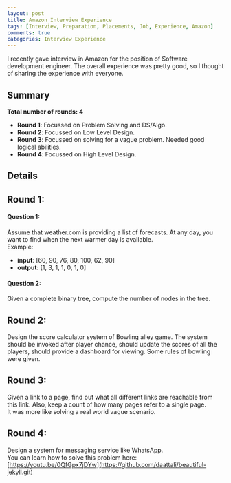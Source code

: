 ```yaml
---
layout: post
title: Amazon Interview Experience
tags: [Interview, Preparation, Placements, Job, Experience, Amazon]
comments: true
categories: Interview Experience
---
```


I recently gave interview in Amazon for the position of Software development engineer. The overall experience was pretty good, so I thought of sharing the experience with everyone.  

## Summary
**Total number of rounds: 4**
* **Round 1**: Focussed on Problem Solving and DS/Algo.
* **Round 2**: Focussed on Low Level Design.
* **Round 3**: Focussed on solving for a vague problem. Needed good logical abilities.
* **Round 4**: Focussed on High Level Design.

## Details
## Round 1:

#### Question 1:
Assume that weather.com is providing a list of forecasts. At any day, you want to find when the next warmer day is available.  
Example: 
* **input**: [60, 90, 76, 80, 100, 62, 90]
* **output**: [1, 3, 1, 1, 0, 1, 0]

#### Question 2:
Given a complete binary tree, compute the number of nodes in the tree.

## Round 2:
Design the score calculator system of Bowling alley game. The system should be invoked after player chance,  should update the scores of all the players, should provide a dashboard for viewing. Some rules of bowling were given.

## Round 3: 
Given a link to a page, find out what all different links are reachable from this link. Also, keep a count of how many pages refer to a single page.  
It was more like solving a real world vague scenario.

## Round 4:
Design a system for messaging service like WhatsApp.  
You can learn how to solve this problem here: [https://youtu.be/0QfGpx7jDYw](https://github.com/daattali/beautiful-jekyll.git)

